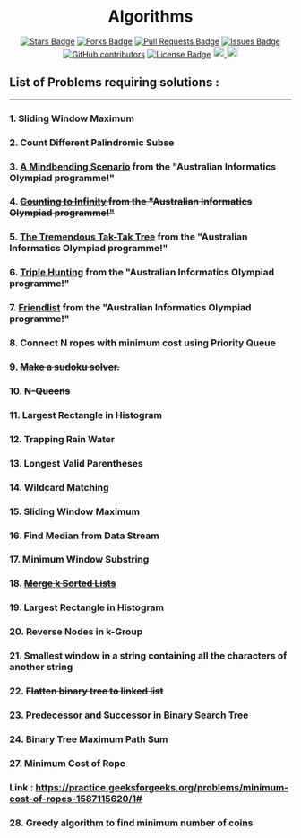 <h1 align='center'>Algorithms</h1>
<div align='center'>
<a href="https://github.com/pythonicboat/algorithms/stargazers"><img src="https://img.shields.io/github/stars/pythonicboat/algorithms" alt="Stars Badge"/></a>
<a href="https://github.com/pythonicboat/algorithms/network/members"><img src="https://img.shields.io/github/forks/pythonicboat/algorithms" alt="Forks Badge"/></a>
<a href="https://github.com/pythonicboat/algorithms/pulls"><img src="https://img.shields.io/github/issues-pr/pythonicboat/algorithms" alt="Pull Requests Badge"/></a>
<a href="https://github.com/pythonicboat/algorithms/issues"><img src="https://img.shields.io/github/issues/pythonicboat/algorithms" alt="Issues Badge"/></a>
<a href="https://github.com/pythonicboat/algorithms/graphs/contributors"><img alt="GitHub contributors" src="https://img.shields.io/github/contributors/pythonicboat/algorithms?color=2b9348"></a>
<a href="https://github.com/pythonicboat/algorithms/blob/master/LICENSE"><img src="https://img.shields.io/github/license/pythonicboat/algorithms?color=2b9348" alt="License Badge"/></a>
<a href="https://github.com/Pythonicboat/algorithms/blob/master/CONTRIBUTING.md">
    <img src="https://img.shields.io/static/v1.svg?label=Contributions&message=Welcome&color=0059b3" height="20" alt="Contributions Welcome">
</a>
<img src="https://img.shields.io/github/repo-size/Pythonicboat/Algorithms.svg?label=Repo%20size" height="20">
</div>

## List of Problems requiring solutions : 
---
### 1. Sliding Window Maximum

### 2. Count Different Palindromic Subse

### 3. [A Mindbending Scenario](http://orac.amt.edu.au/cgi-bin/train/problem.pl?set=simple1&problemid=372) from the "Australian Informatics Olympiad programme!"

### 4. ~~[Counting to Infinity](http://orac.amt.edu.au/cgi-bin/train/problem.pl?set=simple2&problemid=383) from the "Australian Informatics Olympiad programme!"~~

### 5. [The Tremendous Tak-Tak Tree](http://orac.amt.edu.au/cgi-bin/train/problem.pl?set=simple2&problemid=382) from the "Australian Informatics Olympiad programme!"

### 6. [Triple Hunting](http://orac.amt.edu.au/cgi-bin/train/problem.pl?set=simple3&problemid=414) from the "Australian Informatics Olympiad programme!"

### 7. [Friendlist](http://orac.amt.edu.au/cgi-bin/train/problem.pl?set=simple3&problemid=416) from the "Australian Informatics Olympiad programme!"

### 8. Connect N ropes with minimum cost using Priority Queue

### 9. ~~Make a sudoku solver.~~

### 10. ~~N-Queens~~

### 11. Largest Rectangle in Histogram

### 12. Trapping Rain Water

### 13. Longest Valid Parentheses

### 14. Wildcard Matching

### 15. Sliding Window Maximum

### 16. Find Median from Data Stream

### 17. Minimum Window Substring

### 18. ~~[Merge k Sorted Lists](DSA/merge_k_sorted_list.py)~~

### 19. Largest Rectangle in Histogram

### 20. Reverse Nodes in k-Group

### 21. Smallest window in a string containing all the characters of another string

### 22. ~~Flatten binary tree to linked list~~

### 23. Predecessor and Successor in Binary Search Tree

### 24. Binary Tree Maximum Path Sum

### 27. Minimum Cost of Rope
### Link : https://practice.geeksforgeeks.org/problems/minimum-cost-of-ropes-1587115620/1#

### 28. Greedy algorithm to find minimum number of coins
